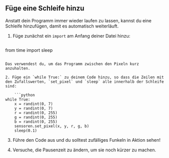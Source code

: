 ## Füge eine Schleife hinzu

Anstatt dein Programm immer wieder laufen zu lassen, kannst du eine Schleife hinzufügen, damit es automatisch weiterläuft.

1. Füge zunächst ein `import` am Anfang deiner Datei hinzu:
    
    ```python
from time import sleep
```

Das verwendest du, um das Programm zwischen den Pixeln kurz anzuhalten.

2. Füge ein `while True:` zu deinem Code hinzu, so dass die Zeilen mit den Zufallswerten, `set_pixel` und `sleep` alle innerhalb der Schleife sind:
    
    ```python
while True:
    x = randint(0, 7)
    y = randint(0, 7)
    r = randint(0, 255)
    g = randint(0, 255)
    b = randint(0, 255)
    sensoren.set_pixel(x, y, r, g, b)
    sleep(0.1)
```

3. Führe den Code aus und du solltest zufälliges Funkeln in Aktion sehen!

4. Versuche, die Pausenzeit zu ändern, um sie noch kürzer zu machen.
